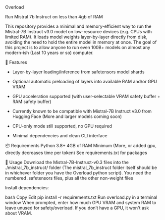 Overload

Run Mistral 7b Instruct on less than 4gb of RAM

This repository provides a minimal and memory-efficient way to run the Mistral-7B Instruct v3.0 model on low-resource devices (e.g. CPUs with limited RAM). It loads model weights layer-by-layer directly from disk, avoiding the need to hold the entire model in memory at once. The goal of this project is to allow anyone to run even 100B+ models on almost any modern-ish (Last 10 years or so) computer.

🔧 Features
- Layer-by-layer loading/inference from safetensors model shards

- Optional automatic preloading of layers into available RAM and/or GPU VRAM

- GPU acceleration supported (with user-selectable VRAM safety buffer + RAM safety buffer)

- Currently known to be compatible with Mistral-7B Instruct v3.0 from Hugging Face (More and larger models coming soon)

- CPU-only mode still supported, no GPU required

- Minimal dependencies and clean CLI interface



📦 Requirements
Python 3.8+
4GB of RAM Minimum (More, or added gpu, directly decreases time per token)
See requirements.txt for packages

🚀 Usage
Download the Mistral-7B-Instruct-v0.3 files into the ./mistral_7b_instruct/ folder (The mistral_7b_instruct folder itself should be in whichever folder you have the Overload python script). You need the numbered .safetensors files, plus all the other non-weight files

Install dependencies:

bash
Copy
Edit
pip install -r requirements.txt
Run overload.py in a terminal window
When prompted, enter how much GPU VRAM and system RAM to leave unused for safety/overload. If you don’t have a GPU, it won't ask about VRAM.

